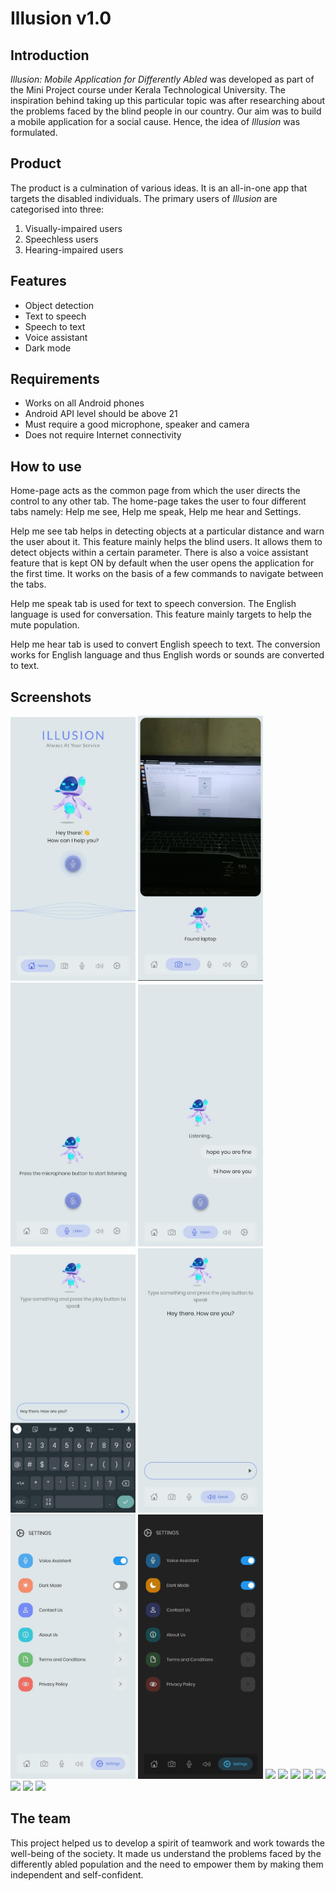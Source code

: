 # Illusion v1.0

## Introduction

_Illusion: Mobile Application for Differently Abled_ was developed as part of the Mini Project course under Kerala Technological University. The inspiration behind taking up this particular topic was after researching about the problems faced by the blind people in our country. Our aim was to build a mobile application for a social cause. Hence, the idea of _Illusion_ was formulated.

## Product
The product is a culmination of various ideas. It is an all-in-one app that targets the disabled individuals. The primary users of _Illusion_ are categorised into three:
1. Visually-impaired users
2. Speechless users
3. Hearing-impaired users

## Features

- Object detection
- Text to speech
- Speech to text
- Voice assistant
- Dark mode

## Requirements

- Works on all Android phones
- Android API level should be above 21
- Must require a good microphone, speaker and camera
- Does not require Internet connectivity

## How to use

Home-page acts as the common page from which the user directs the control to any other tab. The home-page takes the user to four different tabs namely: Help me see, Help me speak, Help me hear and Settings.

Help me see tab helps in detecting objects at a particular distance and warn the user about it. This feature mainly helps the blind users. It allows them to detect objects within a certain parameter.
There is also a voice assistant feature that is kept ON by default when the user opens the application for the first time. It works on the basis of a few commands to navigate between the tabs.

Help me speak tab is used for text to speech conversion. The English language is used for conversation. This feature mainly targets to help the mute population.

Help me hear tab is used to convert English speech to text. The conversion works for English language and thus English words or sounds are converted to text.

## Screenshots

<img src="screenshots/1.jpeg" width="200"> <img src="screenshots/2.jpeg" width="200"> 
<img src="screenshots/3.jpeg" width="200"> <img src="screenshots/4.jpeg" width="200"> 
<img src="screenshots/5.jpeg" width="200"> <img src="screenshots/6.jpeg" width="200"> 
<img src="screenshots/7.jpeg" width="200"> <img src="screenshots/8.jpeg" width="200"> 
<img src="screenshots/9.jpeg" width="200"> <img src="screenshots/10.jpeg" width="200"> 
<img src="screenshots/11.jpeg" width="200"> <img src="screenshots/12.jpeg" width="200"> 
<img src="screenshots/13.jpeg" width="200"> <img src="screenshots/14.jpeg" width="200"> 
<img src="screenshots/15.jpeg" width="200"> <img src="screenshots/16.jpeg" width="200"> 

## The team

This project helped us to develop a spirit of teamwork and work towards the well-being of the society. It made us understand the problems faced by the differently abled population and the need to empower them by making them independent and self-confident.
